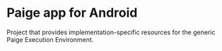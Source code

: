 Paige app for Android
============

Project that provides implementation-specific resources for the generic Paige Execution Environment.